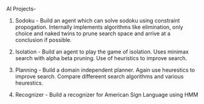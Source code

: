 AI Projects-

1. Sodoku - Build an agent which can solve sodoku using constraint propogation. Internally implements algorithms like elimination, only choice and naked twins to prune search space and arrive at a conclusion if possible.

2. Isolation - Build an agent to play the game of isolation. Uses minimax search with alpha beta pruning. Use of heuristics to improve search.

3. Planning - Build a domain independent planner. Again use heurestics to improve search. Compare differeent search algorithms and various heurestics.

4. Recognizer - Build a recognizer for American Sign Language using HMM

